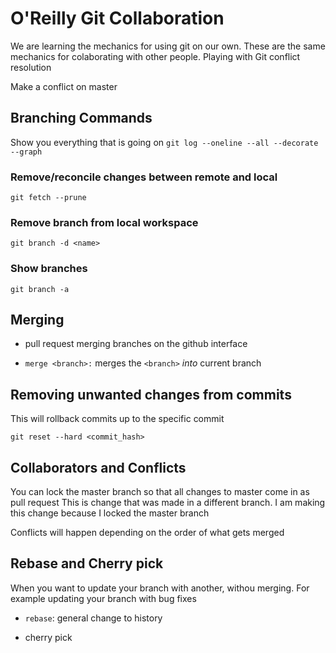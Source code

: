 # O'Reilly Git Collaboration

We are learning the mechanics for using git on our own. These are the same mechanics for colaborating with other people.
Playing with Git conflict resolution

Make a conflict on master

## Branching Commands

Show you everything that is going on
`git log --oneline --all --decorate --graph`

### Remove/reconcile changes between remote and local

`git fetch --prune`

### Remove branch from local workspace

`git branch -d <name>`

### Show branches

`git branch -a`

## Merging

- pull request merging branches on the github interface

- `merge <branch>:` merges the `<branch>` *into* current branch

## Removing unwanted changes from commits

This will rollback commits up to the specific commit

`git reset --hard <commit_hash>`

## Collaborators and Conflicts

You can lock the master branch so that all changes to master come in as pull request
This is change that was made in a different branch. I am making this change because I locked the master branch

Conflicts will happen depending on the order of what gets merged

## Rebase and Cherry pick
When you want to update your branch with another, withou merging. For example updating your branch with bug fixes

- `rebase`: general change to history

- cherry pick